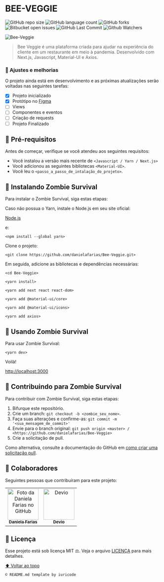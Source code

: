 # BEE-VEGGIE

![GitHub repo size](https://img.shields.io/github/repo-size/danielafarias/Bee-Veggie?style=for-the-badge)
![GitHub language count](https://img.shields.io/github/languages/count/danielafarias/Bee-Veggie?style=for-the-badge)
![GitHub forks](https://img.shields.io/chocolatey/dt/Bee-Veggie?style=for-the-badge)
![Bitbucket open issues](https://img.shields.io/bitbucket/issues/danielafarias/Bee-Veggie?style=for-the-badge)
![GitHub Last Commit](https://img.shields.io/github/last-commit/danielafarias/Bee-Veggie?style=for-the-badge)
![Github Watchers](https://img.shields.io/github/watchers/danielafarias/Bee-Veggie?style=for-the-badge)

![Bee-Veggie](https://user-images.githubusercontent.com/79869120/131783554-77f84c2f-38ce-4e56-8719-3873ab52e85b.png)



> Bee Veggie é uma plataforma criada para ajudar na experiência do cliente em um restaurante em meio à pandemia. Desenvolvido com Next.js, Javascript, Material-UI e Axios.

### 💛 Ajustes e melhorias

O projeto ainda está em desenvolvimento e as próximas atualizações serão voltadas nas seguintes tarefas:

- [x] Projeto inicializado
- [x] Protótipo no [Figma](https://www.figma.com/proto/SxQr92OcaFzEsOvwt5JGNN/Bee-Veggie?node-id=8%3A32&scaling=scale-down&page-id=0%3A1&starting-point-node-id=3%3A3&show-proto-sidebar=1)
- [ ] Views
- [ ] Componentes e eventos
- [ ] Criação de requests
- [ ] Projeto Finalizado

## 🌻 Pré-requisitos

Antes de começar, verifique se você atendeu aos seguintes requisitos:

* Você instalou a versão mais recente de `<Javascript / Yarn / Next.js>`
* Você adicionou as seguintes bibliotecas  `<Material-UI>`.
* Você leu o `<passo_a_passo_de_intalação_do_projeto>`.

## 🐝 Instalando Zombie Survival

Para instalar o Zombie Survival, siga estas etapas:

Caso não possua o Yarn, instale o Node.js em seu site oficial:

[Node.js](https://nodejs.org/en/download/)

e:

```
<npm install --global yarn>
```

Clone o projeto:
```
<git clone https://github.com/danielafarias/Bee-Veggie.git>
```

Em seguida, adicione as bibliotecas e dependências necessárias:
```
<cd Bee-Veggie>
```
```
<yarn install>
```
```
<yarn add next react react-dom>
```

```
<yarn add @material-ui/core>
```

```
<yarn add @material-ui/icons>
```
```
<yarn add axios>
```

## 🍯 Usando Zombie Survival

Para usar Zombie Survival:

```
<yarn dev>
```

Voilà!

[http://localhost:3000](http://localhost:3000)


## 🌱 Contribuindo para Zombie Survival

Para contribuir com Zombie Survival, siga estas etapas:

1. Bifurque este repositório.
2. Crie um branch: `git checkout -b <zombie_seu_nome>`.
3. Faça suas alterações e confirme-as: `git commit -m '<sua_mensagem_de_commit>'`
4. Envie para o branch original: `git push origin <master> / <https://github.com/danielafarias/Bee-Veggie>`
5. Crie a solicitação de pull.

Como alternativa, consulte a documentação do GitHub em [como criar uma solicitação pull](https://help.github.com/en/github/collaborating-with-issues-and-pull-requests/creating-a-pull-request).

## 🥬 Colaboradores

Seguintes pessoas que contribuíram para este projeto:

<table>
  <tr>
    <td align="center">
      <a href="#">
        <img src="https://avatars.githubusercontent.com/u/79869120?v=4" width="100px;" alt="Foto da Daniela Farias no GitHub"/><br>
        <sub>
          <b>Daniela Farias</b>
        </sub>
      </a>
    </td>
    <td align="center">
      <a href="#">
        <img src="https://media-exp1.licdn.com/dms/image/C4E0BAQE-JKfntycKyA/company-logo_200_200/0/1608055308498?e=2159024400&v=beta&t=Z4gSjD6xeeoLl9BAB3hK0O3nRG1XUoNelUiP1PF-ZDE" width="100px;" alt="Devio"/><br>
        <sub>
          <b>Devio</b>
        </sub>
      </a>
    </td>
  </tr>
</table>

## 📝 Licença

Esse projeto está sob licença MIT ⚖️. Veja o arquivo [LICENÇA](LICENSE.md) para mais detalhes.

[⬆ Voltar ao topo](#zombie-survival)<br>

```
© README.md template by iuricode
```
